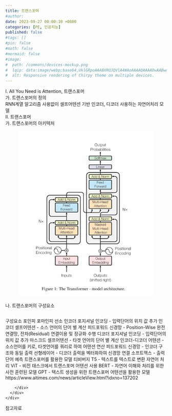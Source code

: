 ```yaml
---
title: 트랜스포머
#author: 
date: 2023-09-27 00:00:10 +0800
categories: [PE, 인공지능]
published: false
#tags: []
#pin: false
#math: false
#mermaid: false
#image:
#  path: /commons/devices-mockup.png
#  lqip: data:image/webp;base64,UklGRpoAAABXRUJQVlA4WAoAAAAQAAAADwAABwAAQUxQSDIAAAARL0AmbZurmr57yyIiqE8oiG0bejIYEQTgqiDA9vqnsUSI6H+oAERp2HZ65qP/VIAWAFZQOCBCAAAA8AEAnQEqEAAIAAVAfCWkAALp8sF8rgRgAP7o9FDvMCkMde9PK7euH5M1m6VWoDXf2FkP3BqV0ZYbO6NA/VFIAAAA
#  alt: Responsive rendering of Chirpy theme on multiple devices.
---
```


<div class="post-wrap">
  <div class="para">
    <div class="para-title">
      I. All You Need is Attention, 트랜스포머
    </div>
    <div class="para-cntnt">
      <div class="para">
        <div class="para-title">
          가. 트랜스포머의 정의
        </div>
        <div class="para-cntnt">
            RNN계열 알고리즘 사용없이 셀프어텐션 기반 인코더, 디코더 사용하는 자연어처리 모델
        </div>
      </div>
    </div>
  </div>
  
  <div class="para">
    <div class="para-title">
      II. 트랜스포머
    </div>
    <div class="para-cntnt">
      <div class="para">
        <div class="para-title">
          가. 트랜스포머의 아키텍처
        </div>
        <div class="para-cntnt">
          <figure class="post-figure">
            <img src="/assets/img/posts/트랜스포머.png" alt="트랜스포머">
<!--            <figcaption>Source: Unveiling the Metaverse: Exploring Emerging Trends, Multifaceted Perspectives, and Future Challenges</figcaption>-->
          </figure>
        </div>
      </div>
      <div class="para">
        <div class="para-title">
          나. 트랜스포머의 구성요소
        </div>
        <div class="para-cntnt">
          <table class="post-table">
          </table>
          구성요소 포인피 포마인피 선소
  인코더
    포지셔널 인코딩 - 입력단어의 위치 값 추가
    인코더 셀프어텐션 - 소스 언어의 단어 별 계산
    피드포워드 신경망 - Position-Wise 완전 연결망, 잔차(Residual) 연결이용 및 정규화 수행
  디코더
    포지셔널 인코딩 - 입력단어의 위치 값 추가
    마스크드 셀프어텐션 - 타겟 언어의 단어 별 계산
    인코더-디코더 어텐션 - 소스언어를 키로, 타겟언어를 쿼리로 하여 어탠션 연산
    피드포워드 신경망 - 인코더 구조와 동일
  출력
    선형레이어 - 디코더 출력을 벡터화하여 신경망 연결
    소프트맥스 - 출력단어 예측
트랜스포머를 활용한 모델 티비버지
  T5 - 텍스트를 텍스트로 변환 자연어 처리
  ViT - 비전 태스크에서 트랜스포머 어텐션 사용
  BERT - 자연어 이해와 처리를 위한 사전 훈련된 모델
  GPT - 텍스트 생성을 위한 트랜스포머 어텐션을 활용한 모델
https://www.aitimes.com/news/articleView.html?idxno=137202

        </div>
      </div>
    </div>
  </div>

  <div class="refr-wrap">
    <div class="refr-title">
        참고자료
    </div>
    <ol class="refr-list">
    <!--    <li>(나현식, 최대선) <a target="_blank" href="https://scienceon.kisti.re.kr/commons/util/originalView.do?cn=JAKO202225948430499&oCn=JAKO202225948430499&dbt=JAKO&journal=NJOU00291864">메타버스 보안 위협 요소 및 대응 방안 검토</a></li>-->
    <!--    <li>(M. Uddin, S. Manickam, H. Ullah, M. Obaidat and A. Dandoush) <a target="_blank" href="https://ieeexplore.ieee.org/abstract/document/10138386">Unveiling the Metaverse: Exploring Emerging Trends, Multifaceted Perspectives, and Future Challenges</a></li>-->
    </ol>
  </div>
</div>
